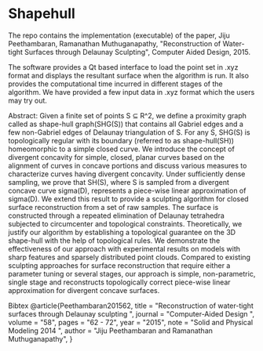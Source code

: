 # Shapehull

The repo contains the implementation (executable) of the paper, Jiju Peethambaran, Ramanathan Muthuganapathy, "Reconstruction of Water-tight Surfaces through Delaunay Sculpting", Computer Aided Design, 2015.

The software provides a Qt based interface to load the point set in .xyz format and displays the resultant surface when the algorithm is run.
It also provides the computational time incurred in different stages of the algorithm. We have provided a few input data in .xyz format which the users may try out. 

Abstract:
Given a finite set of points S ⊆ R^2, we define a proximity graph called as shape-hull graph(SHG(S)) that contains all Gabriel edges and a few non-Gabriel edges of Delaunay triangulation of S. For any S, SHG(S) is topologically regular with its boundary (referred to as shape-hull(SH)) homeomorphic to a simple closed curve. We introduce the concept of divergent concavity for simple, closed, planar curves based on the alignment of curves in concave portions and discuss various measures to characterize curves having divergent concavity. Under sufficiently dense sampling, we prove that SH(S), where S is sampled from a divergent concave curve sigma(D), represents a piece-wise linear approximation of sigma(D). We extend this result to provide a sculpting algorithm for closed surface reconstruction from a set of raw samples. The surface is constructed through a repeated elimination of Delaunay tetrahedra subjected to circumcenter and topological constraints. Theoretically, we justify our algorithm by establishing a topological guarantee on the 3D shape-hull with the help of topological rules. We demonstrate the effectiveness of our approach with experimental results on models with sharp features and sparsely distributed point clouds. Compared to existing sculpting approaches for surface reconstruction that require either a parameter tuning or several stages, our approach is simple, non-parametric, single stage and reconstructs topologically correct piece-wise linear approximation for divergent concave surfaces.

Bibtex
@article{Peethambaran201562,
title = "Reconstruction of water-tight surfaces through Delaunay sculpting ",
journal = "Computer-Aided Design ",
volume = "58",
pages = "62 - 72",
year = "2015",
note = "Solid and Physical Modeling 2014 ",
author = "Jiju Peethambaran and Ramanathan Muthuganapathy",
}


